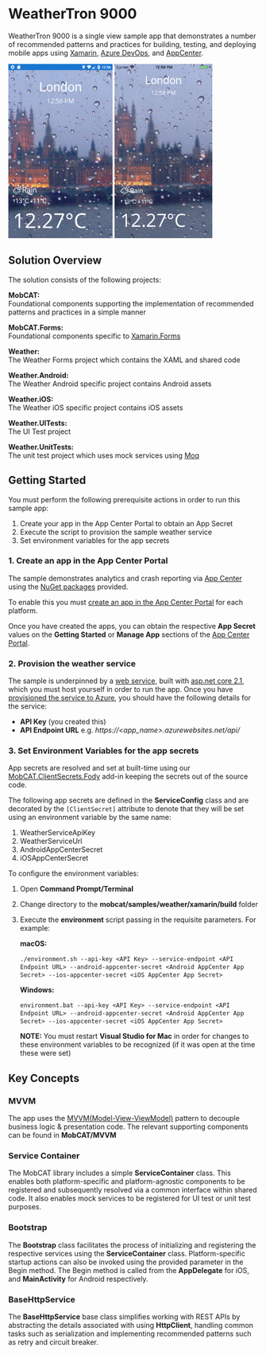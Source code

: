 # WeatherTron 9000
WeatherTron 9000 is a single view sample app that demonstrates a number of recommended patterns and practices for building, testing, and deploying mobile apps using [Xamarin](https://visualstudio.microsoft.com/xamarin/), [Azure DevOps](https://azure.microsoft.com/en-us/solutions/devops/), and [AppCenter](https://appcenter.ms/).

<img src="../readme_illustrations/weather_app_android.png" alt="Weather App for Android" height="350" />

<img src="../readme_illustrations/weather_app_ios.png" alt="Weather App for iOS" height="350"/>

## Solution Overview
The solution consists of the following projects:  

**MobCAT:**  
Foundational components supporting the implementation of recommended patterns and practices in a simple manner

**MobCAT.Forms:**  
Foundational components specific to [Xamarin.Forms](https://docs.microsoft.com/en-us/xamarin/xamarin-forms/)  

**Weather:**  
The Weather Forms project which contains the XAML and shared code  

**Weather.Android:**  
The Weather Android specific project contains Android assets  

**Weather.iOS:**  
The Weather iOS specific project contains iOS assets  

**Weather.UITests:**  
The UI Test project  

**Weather.UnitTests:**  
The unit test project which uses mock services using [Moq](https://github.com/moq/moq4)


## Getting Started
You must perform the following prerequisite actions in order to run this sample app:  

1. Create your app in the App Center Portal to obtain an App Secret
2. Execute the script to provision the sample weather service
3. Set environment variables for the app secrets

### 1. Create an app in the App Center Portal
The sample demonstrates analytics and crash reporting via [App Center](https://appcenter.ms) using the [NuGet packages](https://www.nuget.org/packages/Microsoft.AppCenter) provided.  

To enable this you must [create an app in the App Center Portal](https://docs.microsoft.com/en-us/appcenter/sdk/getting-started/xamarin#2-create-your-app-in-the-app-center-portal-to-obtain-the-app-secret) for each platform.  

Once you have created the apps, you can obtain the respective **App Secret** values on the **Getting Started** or **Manage App** sections of the [App Center Portal](https://appcenter.ms).  

### 2. Provision the weather service
The sample is underpinned by a [web service](https://github.com/xamarin/mobcat/tree/dev/samples/weather/azure), built with [asp.net core 2.1](https://dotnet.microsoft.com/download/dotnet-core/2.1), which you must host yourself in order to run the app. Once you have [provisioned the service to Azure](https://github.com/xamarin/mobcat/blob/dev/samples/weather/azure/README.md), you should have the following details for the service:  

- **API Key** (you created this)
- **API Endpoint URL** e.g. *https://<app_name>.azurewebsites.net/api/*

### 3. Set Environment Variables for the app secrets
App secrets are resolved and set at built-time using our [MobCAT.ClientSecrets.Fody](https://github.com/xamarin/mobcat/tree/master/mobcat_client_secrets) add-in keeping the secrets out of the source code.   

The following app secrets are defined in the **ServiceConfig** class and are decorated by the `[ClientSecret]` attribute to denote that they will be set using an environment variable by the same name:
1. WeatherServiceApiKey
2. WeatherServiceUrl
3. AndroidAppCenterSecret
4. iOSAppCenterSecret

To configure the environment variables: 

1. Open **Command Prompt/Terminal** 
2. Change directory to the **mobcat/samples/weather/xamarin/build** folder
3. Execute the **environment** script passing in the requisite parameters. For example:

    **macOS:**  
    ```
    ./environment.sh --api-key <API Key> --service-endpoint <API Endpoint URL> --android-appcenter-secret <Android AppCenter App Secret> --ios-appcenter-secret <iOS AppCenter App Secret>
    ```  

    **Windows:**  
    ```
    environment.bat --api-key <API Key> --service-endpoint <API Endpoint URL> --android-appcenter-secret <Android AppCenter App Secret> --ios-appcenter-secret <iOS AppCenter App Secret>
    ```

    **NOTE:** You must restart **Visual Studio for Mac** in order for changes to these environment variables to be recognized (if it was open at the time these were set)

## Key Concepts

### MVVM
The app uses the [MVVM(Model-View-ViewModel)](https://docs.microsoft.com/en-us/xamarin/xamarin-forms/enterprise-application-patterns/mvvm) pattern to decouple business logic & presentation code. The relevant supporting components can be found in **MobCAT/MVVM**

### Service Container
The MobCAT library includes a simple **ServiceContainer** class. This enables both platform-specific and platform-agnostic components to be registered and subsequently resolved via a common interface within shared code. It also enables mock services to be registered for UI test or unit test purposes.

### Bootstrap
The **Bootstrap** class facilitates the process of initializing and registering the respective services using the **ServiceContainer** class. Platform-specific startup actions can also be invoked using the provided parameter in the Begin method. The Begin method is called from the **AppDelegate** for iOS, and **MainActivity** for Android respectively.

### BaseHttpService
The **BaseHttpService** base class simplifies working with REST APIs by abstracting the details associated with using **HttpClient**, handling common tasks such as serialization and implementing recommended patterns such as retry and circuit breaker.